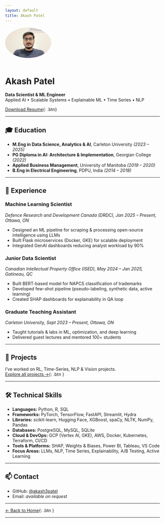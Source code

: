 ```yaml
---
layout: default
title: Akash Patel
---
```


<img src="profile.jpg" alt="Akash Patel" style="width:150px; border-radius:50%; margin-bottom: 1rem;">

# Akash Patel

**Data Scientist & ML Engineer**  
Applied AI • Scalable Systems • Explainable ML • Time Series • NLP

[Download Resume](Akash_Patel_Resume.pdf){: .btn}

---

## 🎓 Education

- **M.Eng in Data Science, Analytics & AI**, Carleton University *(2023 – 2025)*  
- **PG Diploma in AI: Architecture & Implementation**, Georgian College *(2022)*  
- **Applied Business Management**, University of Manitoba *(2019 – 2020)*  
- **B.Eng in Electrical Engineering**, PDPU, India *(2014 – 2018)*

---

## 💼 Experience

### **Machine Learning Scientist**  
*Defence Research and Development Canada (DRDC), Jan 2025 – Present, Ottawa, ON*  
- Designed an ML pipeline for scraping & processing open-source intelligence using LLMs  
- Built Flask microservices (Docker, GKE) for scalable deployment  
- Integrated GenAI dashboards reducing analyst workload by 90%

### **Junior Data Scientist**  
*Canadian Intellectual Property Office (ISED), May 2024 – Jan 2025, Gatineau, QC*  
- Built BERT-based model for NAPCS classification of trademarks  
- Developed few-shot pipeline (pseudo-labeling, synthetic data, active learning)  
- Created SHAP dashboards for explainability in QA loop

### **Graduate Teaching Assistant**  
*Carleton University, Sept 2023 – Present, Ottawa, ON*  
- Taught tutorials & labs in ML, optimization, and deep learning  
- Delivered guest lectures and mentored 100+ students

---


## 🚀 Projects

I’ve worked on RL, Time-Series, NLP & Vision projects.  
[Explore all projects →](/portfolio/projects/){: .btn }

---

## 🛠 Technical Skills

- **Languages:** Python, R, SQL  
- **Frameworks:** PyTorch, TensorFlow, FastAPI, Streamlit, Hydra  
- **Libraries:** scikit-learn, Hugging Face, XGBoost, spaCy, NLTK, NumPy, Pandas  
- **Databases:** PostgreSQL, MySQL, SQLite  
- **Cloud & DevOps:** GCP (Vertex AI, GKE), AWS, Docker, Kubernetes, Terraform, CI/CD  
- **Tools & Platforms:** SHAP, Weights & Biases, Power BI, Tableau, VS Code  
- **Focus Areas:** LLMs, NLP, Time Series, Explainability, A/B Testing, Active Learning

---

## 📫 Contact

- GitHub: [@akash3patel](https://github.com/akash3patel)  
- Email: *available on request*

---

[← Back to Home](/portfolio){: .btn }

---
